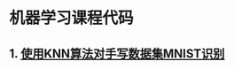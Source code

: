 # 机器学习课程代码

## 1. [使用KNN算法对手写数据集MNIST识别](https://github.com/zippermonkey/MachineLearning/tree/master/knn)

